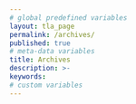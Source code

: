 ```yaml
---
# global predefined variables
layout: tla_page
permalink: /archives/
published: true
# meta-data variables
title: Archives
description: >-
keywords:
# custom variables
---
```

